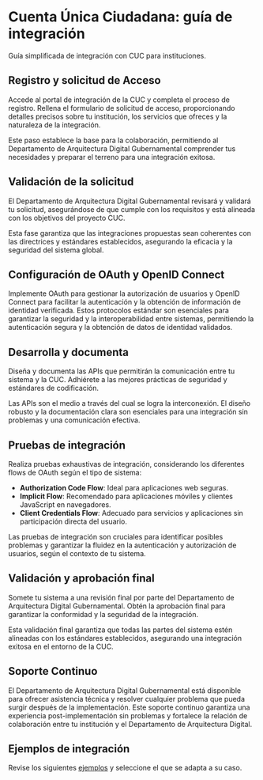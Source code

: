 # Cuenta Única Ciudadana: guía de integración

Guía simplificada de integración con CUC para instituciones.

## Registro y solicitud de Acceso

Accede al portal de integración de la CUC y completa el proceso de registro. Rellena el formulario de solicitud de acceso, proporcionando detalles precisos sobre tu institución, los servicios que ofreces y la naturaleza de la integración.

Este paso establece la base para la colaboración, permitiendo al Departamento de Arquitectura Digital Gubernamental comprender tus necesidades y preparar el terreno para una integración exitosa.

## Validación de la solicitud

El Departamento de Arquitectura Digital Gubernamental revisará y validará tu solicitud, asegurándose de que cumple con los requisitos y está alineada con los objetivos del proyecto CUC.

Esta fase garantiza que las integraciones propuestas sean coherentes con las directrices y estándares establecidos, asegurando la eficacia y la seguridad del sistema global.

## Configuración de OAuth y OpenID Connect

Implemente OAuth para gestionar la autorización de usuarios y OpenID Connect para facilitar la autenticación y la obtención de información de identidad verificada. Estos protocolos estándar son esenciales para garantizar la seguridad y la interoperabilidad entre sistemas, permitiendo la autenticación segura y la obtención de datos de identidad validados.

## Desarrolla y documenta

Diseña y documenta las APIs que permitirán la comunicación entre tu sistema y la CUC. Adhiérete a las mejores prácticas de seguridad y estándares de codificación.

Las APIs son el medio a través del cual se logra la interconexión. El diseño robusto y la documentación clara son esenciales para una integración sin problemas y una comunicación efectiva.

## Pruebas de integración

Realiza pruebas exhaustivas de integración, considerando los diferentes flows de OAuth según el tipo de sistema:

- **Authorization Code Flow**: Ideal para aplicaciones web seguras.
- **Implicit Flow**: Recomendado para aplicaciones móviles y clientes JavaScript en navegadores.
- **Client Credentials Flow**: Adecuado para servicios y aplicaciones sin participación directa del usuario.

Las pruebas de integración son cruciales para identificar posibles problemas y garantizar la fluidez en la autenticación y autorización de usuarios, según el contexto de tu sistema.

## Validación y aprobación final

Somete tu sistema a una revisión final por parte del Departamento de Arquitectura Digital Gubernamental. Obtén la aprobación final para garantizar la conformidad y la seguridad de la integración.

Esta validación final garantiza que todas las partes del sistema estén alineadas con los estándares establecidos, asegurando una integración exitosa en el entorno de la CUC.

## Soporte Continuo

El Departamento de Arquitectura Digital Gubernamental está disponible para ofrecer asistencia técnica y resolver cualquier problema que pueda surgir después de la implementación. Este soporte continuo garantiza una experiencia post-implementación sin problemas y fortalece la relación de colaboración entre tu institución y el Departamento de Arquitectura Digital.

## Ejemplos de integración

Revise los siguientes [ejemplos](../examples/README.md) y seleccione el que se adapta a su caso.
